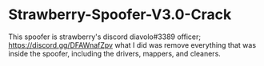 # Strawberry-Spoofer-V3.0-Crack
This spoofer is strawberry's discord diavolo#3389 officer; https://discord.gg/DFAWnafZpv what I did was remove everything that was inside the spoofer, including the drivers, mappers, and cleaners.
